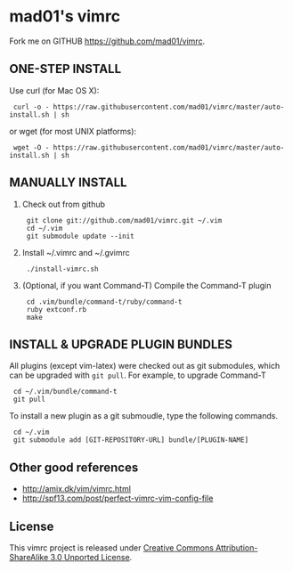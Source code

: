 mad01's vimrc
============
Fork me on GITHUB  https://github.com/mad01/vimrc.

ONE-STEP INSTALL
----------------

Use curl (for Mac OS X):

     curl -o - https://raw.githubusercontent.com/mad01/vimrc/master/auto-install.sh | sh

or wget (for most UNIX platforms):

     wget -O - https://raw.githubusercontent.com/mad01/vimrc/master/auto-install.sh | sh


MANUALLY INSTALL
----------------

1. Check out from github

        git clone git://github.com/mad01/vimrc.git ~/.vim
        cd ~/.vim
        git submodule update --init

2. Install ~/.vimrc and ~/.gvimrc

        ./install-vimrc.sh

3. (Optional, if you want Command-T) Compile the Command-T plugin

        cd .vim/bundle/command-t/ruby/command-t
        ruby extconf.rb
        make

  
INSTALL & UPGRADE PLUGIN BUNDLES
--------------------------------

All plugins (except vim-latex) were checked out as git submodules, 
which can be upgraded with `git pull`. For example, to upgrade Command-T 

     cd ~/.vim/bundle/command-t
     git pull

To install a new plugin as a git submoudle, type the following commands.

     cd ~/.vim
     git submodule add [GIT-REPOSITORY-URL] bundle/[PLUGIN-NAME]

Other good references
---------------------

* http://amix.dk/vim/vimrc.html
* http://spf13.com/post/perfect-vimrc-vim-config-file


License
-------

This vimrc project is released under [Creative Commons Attribution-ShareAlike 3.0 Unported License](http://creativecommons.org/licenses/by-sa/3.0/deed.en_US).

